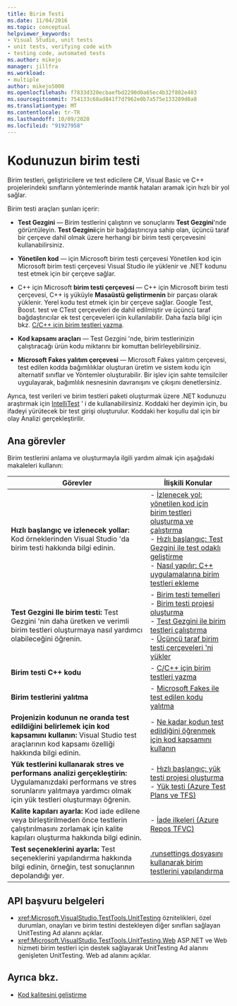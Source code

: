 ```yaml
---
title: Birim Testi
ms.date: 11/04/2016
ms.topic: conceptual
helpviewer_keywords:
- Visual Studio, unit tests
- unit tests, verifying code with
- testing code, automated tests
ms.author: mikejo
manager: jillfra
ms.workload:
- multiple
author: mikejo5000
ms.openlocfilehash: f7833d320ecbaefbd2290d0a65ec4b32f802e403
ms.sourcegitcommit: 754133c68ad841f7d7962e0b7a575e133289d8a8
ms.translationtype: MT
ms.contentlocale: tr-TR
ms.lasthandoff: 10/09/2020
ms.locfileid: "91927958"
---
```

# <a name="unit-test-your-code"></a>Kodunuzun birim testi

Birim testleri, geliştiricilere ve test edicilere C#, Visual Basic ve C++ projelerindeki sınıfların yöntemlerinde mantık hataları aramak için hızlı bir yol sağlar.

Birim testi araçları şunları içerir:

* **Test Gezgini** &mdash; Birim testlerini çalıştırın ve sonuçlarını **Test Gezgini**'nde görüntüleyin. **Test Gezgini**için bir bağdaştırıcıya sahip olan, üçüncü taraf bir çerçeve dahil olmak üzere herhangi bir birim testi çerçevesini kullanabilirsiniz.

* **Yönetilen kod** &mdash; için Microsoft birim testi çerçevesi Yönetilen kod için Microsoft birim testi çerçevesi Visual Studio ile yüklenir ve .NET kodunu test etmek için bir çerçeve sağlar.

* C++ için Microsoft **birim testi çerçevesi** &mdash; C++ için Microsoft birim testi çerçevesi, C++ iş yüküyle **Masaüstü geliştirmenin** bir parçası olarak yüklenir. Yerel kodu test etmek için bir çerçeve sağlar. Google Test, Boost. test ve CTest çerçeveleri de dahil edilmiştir ve üçüncü taraf bağdaştırıcılar ek test çerçeveleri için kullanılabilir. Daha fazla bilgi için bkz. [C/C++ için birim testleri yazma](../test/writing-unit-tests-for-c-cpp.md).

* **Kod kapsamı araçları** &mdash; Test Gezgini 'nde, birim testlerinizin çalıştıracağı ürün kodu miktarını bir komuttan belirleyebilirsiniz.

* **Microsoft Fakes yalıtım çerçevesi** &mdash; Microsoft Fakes yalıtım çerçevesi, test edilen kodda bağımlılıklar oluşturan üretim ve sistem kodu için alternatif sınıflar ve Yöntemler oluşturabilir. Bir işlev için sahte temsilciler uygulayarak, bağımlılık nesnesinin davranışını ve çıkışını denetlersiniz.

Ayrıca, test verileri ve birim testleri paketi oluşturmak üzere .NET kodunuzu araştırmak için [IntelliTest](../test/generate-unit-tests-for-your-code-with-intellitest.md) ' i de kullanabilirsiniz. Koddaki her deyimin için, bu ifadeyi yürütecek bir test girişi oluşturulur. Koddaki her koşullu dal için bir olay Analizi gerçekleştirilir.

## <a name="key-tasks"></a>Ana görevler

Birim testlerini anlama ve oluşturmayla ilgili yardım almak için aşağıdaki makaleleri kullanın:

|Görevler|İlişkili Konular|
|-|-----------------------|
|**Hızlı başlangıç ve izlenecek yollar:** Kod örneklerinden Visual Studio 'da birim testi hakkında bilgi edinin.|- [İzlenecek yol: yönetilen kod için birim testleri oluşturma ve çalıştırma](../test/walkthrough-creating-and-running-unit-tests-for-managed-code.md)<br />- [Hızlı başlangıç: Test Gezgini ile test odaklı geliştirme](../test/quick-start-test-driven-development-with-test-explorer.md)<br />- [Nasıl yapılır: C++ uygulamalarına birim testleri ekleme](../test/how-to-use-microsoft-test-framework-for-cpp.md)|
|**Test Gezgini Ile birim testi:** Test Gezgini 'nin daha üretken ve verimli birim testleri oluşturmaya nasıl yardımcı olabileceğini öğrenin.|- [Birim testi temelleri](../test/unit-test-basics.md)<br />- [Birim testi projesi oluşturma](../test/create-a-unit-test-project.md)<br />- [Test Gezgini ile birim testleri çalıştırma](../test/run-unit-tests-with-test-explorer.md)<br />- [Üçüncü taraf birim testi çerçeveleri 'ni yükler](../test/install-third-party-unit-test-frameworks.md)|
|**Birim testi C++ kodu**|- [C/C++ için birim testleri yazma](../test/writing-unit-tests-for-c-cpp.md)|
|**Birim testlerini yalıtma**|- [Microsoft Fakes ile test edilen kodu yalıtma](../test/isolating-code-under-test-with-microsoft-fakes.md)|
|**Projenizin kodunun ne oranda test edildiğini belirlemek için kod kapsamını kullanın:** Visual Studio test araçlarının kod kapsamı özelliği hakkında bilgi edinin.|- [Ne kadar kodun test edildiğini öğrenmek için kod kapsamını kullanın](../test/using-code-coverage-to-determine-how-much-code-is-being-tested.md)|
|**Yük testlerini kullanarak stres ve performans analizi gerçekleştirin:** Uygulamanızdaki performans ve stres sorunlarını yalıtmaya yardımcı olmak için yük testleri oluşturmayı öğrenin.|- [Hızlı başlangıç: yük testi projesi oluşturma](../test/quickstart-create-a-load-test-project.md)<br />- [Yük testi (Azure Test Plans ve TFS)](/azure/devops/test/load-test/index?view=vsts&preserve-view=true)|
|**Kalite kapıları ayarla:** Kod iade edilene veya birleştirilmeden önce testlerin çalıştırılmasını zorlamak için kalite kapıları oluşturma hakkında bilgi edinin.|- [İade ilkeleri (Azure Repos TFVC)](/azure/devops/repos/tfvc/add-check-policies?view=vsts&preserve-view=true)|
|**Test seçeneklerini ayarla:** Test seçeneklerini yapılandırma hakkında bilgi edinin, örneğin, test sonuçlarının depolandığı yer.|[.runsettings dosyasını kullanarak birim testlerini yapılandırma](../test/configure-unit-tests-by-using-a-dot-runsettings-file.md)|

## <a name="api-reference-documentation"></a>API başvuru belgeleri

- <xref:Microsoft.VisualStudio.TestTools.UnitTesting> öznitelikleri, özel durumları, onayları ve birim testini destekleyen diğer sınıfları sağlayan UnitTesting Ad alanını açıklar.
- <xref:Microsoft.VisualStudio.TestTools.UnitTesting.Web> ASP.NET ve Web hizmeti birim testleri için destek sağlayarak UnitTesting Ad alanını genişleten UnitTesting. Web ad alanını açıklar.

## <a name="see-also"></a>Ayrıca bkz.

- [Kod kalitesini geliştirme](../test/improve-code-quality.md)
